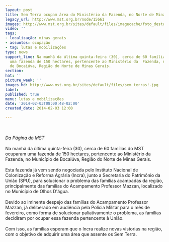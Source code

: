 ```yaml
---
layout: post
title: Sem Terra ocupam área do Ministério da Fazenda, no Norte de Minas Gerais
legacy_url: http://www.mst.org.br/node/15661
images: http://www.mst.org.br/sites/default/files/imagecache/foto_destaque/sem terras!.jpg
video: ''
tags:
- localização: minas gerais
- assuntos: ocupação
- tag: lutas e mobilizações
type: news
support_line: Na manhã da última quinta-feira (30), cerca de 60 famílias do MST  ocuparam
  uma fazenda de 150 hectares, pertencente ao Ministério da  Fazenda, no Município
  de Bocaiúva, Região do Norte de Minas Gerais.
section: 
hat: ''
picture_week: ''
images_hd: http://www.mst.org.br/sites/default/files/sem terras!.jpg
label: 
published: true
menu: lutas e mobilizações
date: '2014-02-03T08:00:48-02:00'
created_date: 2014-02-03 12:00

---
```

<p><br><em><br>Da Página do MST</em><br><br>Na manhã da última quinta-feira (30), cerca de 60 famílias do MST ocuparam uma fazenda de 150 hectares, pertencente ao Ministério da Fazenda, no Município de Bocaiúva, Região do Norte de Minas Gerais.<br><br>Esta fazenda já vem sendo negociada pelo Instituto Nacional de Colonização e Reforma Agrária (Incra), junto a Secretaria do Patrimônio da União (SPU), para solucionar o problema das famílias acampadas da região, principalmente das famílias do Acampamento Professor Mazzan, localizado no Município de Olhos D'água. <br><br>Devido ao iminente despejo das famílias do Acampamento Professor Mazzan, já deliberado em audiência pela Polícia Militar para o mês de fevereiro, como forma de solucionar paliativamente o problema, as famílias decidiram por ocupar essa fazenda pertencente à União.<br><br>Com isso, as famílias esperam que o Incra realize novas vistorias na região, com o objetivo de adquirir uma área que assente os Sem Terra.<br><br>&nbsp;</p>
